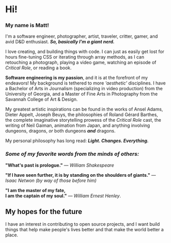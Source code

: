 # Hi! 

### My name is Matt!


I'm a software engineer, photographer, artist, traveler, critter, gamer, and avid D&D enthusiast. ***So, basically I'm a giant nerd.***

I love creating, and building things with code. I can just as easily get lost for hours fine-tuning CSS or iterating through array methods, as I can retouching a photograph, playing a video game, watching an episode of *Critical Role*, or reading a book. 

**Software engineering is my passion**, and it is at the forefront of my endeavors! My background is tethered to more *'aesthetic'* disciplines. I have a Bachelor of Arts in Journalism (specializing in video production) from the University of Georgia, and a Master of Fine Arts in Photography from the Savannah College of Art & Design.

My greatest artistic inspirations can be found in the works of Ansel Adams, Dieter Appelt, Joseph Beuys, the philosophies of Roland Gérard Barthes, the complete imaginative storytelling prowess of the *Critical Role* cast, the writing of Neil Gaiman, animation from Japan, and anything involving dungeons, dragons, *or* both dungeons ***and*** dragons.

My personal philosophy has long read: ***Light. Changes. Everything.*** 


### *Some of my favorite words from the minds of others:* 

**"What's past is prologue."**  — *William Shakespeare*
  

**"If I have seen further, it is by standing on the shoulders of giants."** — *Isaac Netwon (by way of those before him)*

**"I am the master of my fate, <br> I am the captain of my soul."**  — *William Ernest Henley*. 


## My hopes for the future

I have an interest in contributing to open source projects, and I want build things that help make people's lives better and that make the world better a place.
